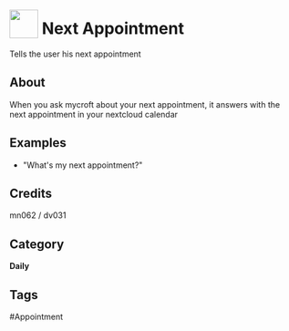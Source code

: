 # <img src="https://raw.githack.com/FortAwesome/Font-Awesome/master/svgs/solid/calendar.svg" card_color="#7AC5CD" width="50" height="50" style="vertical-align:bottom"/> Next Appointment
Tells the user his next appointment

## About
When you ask mycroft about your next appointment, it answers with the next appointment in your nextcloud calendar

## Examples
* "What's my next appointment?"

## Credits
mn062 / dv031

## Category
**Daily**

## Tags
#Appointment

